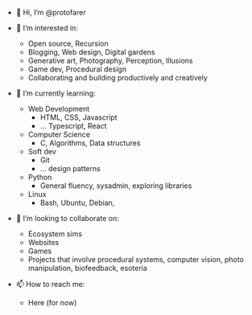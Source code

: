 - 👋 Hi, I’m @protofarer

- 👀 I’m interested in:
  - Open source, Recursion
  - Blogging, Web design, Digital gardens
  - Generative art, Photography, Perception, Illusions
  - Game dev, Procedural design
  - Collaborating and building productively and creatively
  
- 🌱 I’m currently learning:
  - Web Development
    - HTML, CSS, Javascript
    - ... Typescript, React
  - Computer Science
    - C, Algorithms, Data structures
  - Soft dev
    - Git
    - ... design patterns
  - Python
    - General fluency, sysadmin, exploring libraries
  - Linux
    - Bash, Ubuntu, Debian,
  
- 💞️ I’m looking to collaborate on:
  - Ecosystem sims
  - Websites
  - Games
  - Projects that involve procedural systems, computer vision, photo manipulation, biofeedback, esoteria
  
- 📫 How to reach me:
  - Here (for now)
<!---
protofarer/protofarer is a ✨ special ✨ repository because its `README.md` (this file) appears on your GitHub profile.
You can click the Preview link to take a look at your changes.
--->
